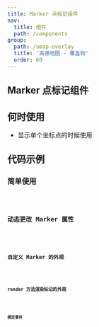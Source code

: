 ```yaml
---
title: Marker 点标记组件
nav:
  title: 组件
  path: /components
group:
  path: /amap-overlay
  title: '高德地图 - 覆盖物'
  order: 60
---
```


##  Marker 点标记组件

## 何时使用

-  显示单个坐标点的时候使用

## 代码示例

### 简单使用

<code src="./demo/demo-01.tsx" />

### 动态更改 Marker 属性

<code src="./demo/demo-02.tsx" />

### 自定义 Marker 的外观

<code src="./demo/demo-03.tsx" />

### render 方法渲染标记的外观

<code src="./demo/demo-04.tsx" />

### 绑定事件

<code src="./demo/demo-05.tsx" />


